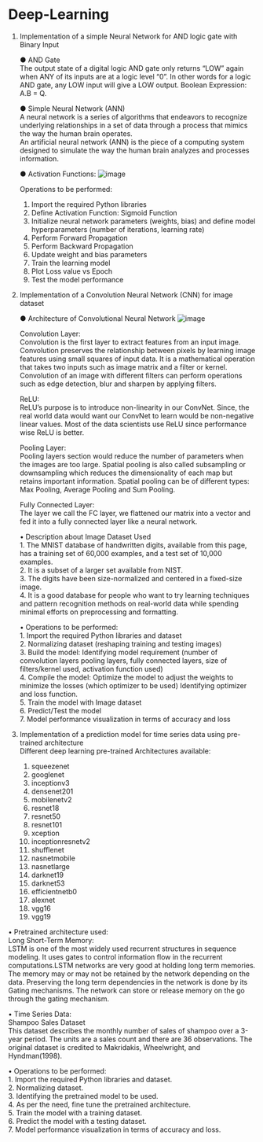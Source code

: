# Deep-Learning

1. Implementation of a simple Neural Network for AND logic gate with Binary Input
   
    ●  AND Gate<br> 
       The output state of a digital logic AND gate only returns “LOW” again when ANY of its inputs are at a logic level “0”. 
       In other words for a logic AND gate, any LOW input will give a LOW output. Boolean Expression: A.B = Q. 
  
  
    ● Simple Neural Network (ANN) <br>
      A neural network is a series of algorithms that endeavors to recognize underlying relationships in a set of data through a process that mimics the way the human brain       operates.    
      An artificial neural network (ANN) is the piece of a computing system designed to simulate the way the human brain analyzes and processes information. 
   
    ● Activation Functions:
    ![image](https://user-images.githubusercontent.com/55191928/146051765-1d2d5559-5da3-4e10-98ac-88880e07df6c.png)

  
  
    Operations to be performed: 
      1) Import the required Python libraries 
      2) Define Activation Function: Sigmoid Function 
      3) Initialize neural network parameters (weights, bias) and define model hyperparameters (number of iterations, learning rate) 
      4) Perform Forward Propagation 
      5) Perform Backward Propagation 
      6) Update weight and bias parameters 
      7) Train the learning model 
      8) Plot Loss value vs Epoch 
      9) Test the model performance


2. Implementation of a Convolution Neural Network (CNN) for image dataset

    ● Architecture of Convolutional Neural Network
    ![image](https://user-images.githubusercontent.com/55191928/146385214-c1af78b8-42ee-43a5-a25b-642feb03d784.png)

      Convolution Layer: <br>
      Convolution is the first layer to extract features from an input image. Convolution preserves the relationship between pixels by learning image features using small    squares of input data. It is a mathematical operation that takes two inputs such as image matrix and a filter or kernel. Convolution of an image with different filters can perform operations such as edge detection, blur and sharpen by applying filters.

      ReLU: <br>
      ReLU’s purpose is to introduce non-linearity in our ConvNet. Since, the real world data would want our ConvNet to learn would be non-negative linear values. Most of the data scientists use ReLU since performance wise ReLU is better.
      
      Pooling Layer: <br>
      Pooling layers section would reduce the number of parameters when the images are too large. Spatial pooling is also called subsampling or downsampling which reduces the dimensionality of each map but retains important information. Spatial pooling can be of different types: Max Pooling, Average Pooling and Sum Pooling.

      Fully Connected Layer: <br>
      The layer we call the FC layer, we flattened our matrix into a vector and fed it into a fully connected layer like a neural network.
      
      
     • Description about Image Dataset Used <br>
         1. The MNIST database of handwritten digits, available from this page, has a training set of 60,000 examples, and a test set of 10,000 examples. <br>
         2. It is a subset of a larger set available from NIST. <br>
         3. The digits have been size-normalized and centered in a fixed-size image. <br>
         4. It is a good database for people who want to try learning techniques and pattern recognition methods on real-world data while spending minimal efforts on preprocessing and formatting. <br>

     • Operations to be performed: <br>
         1. Import the required Python libraries and dataset <br>
         2. Normalizing dataset (reshaping training and testing images) <br>
         3. Build the model: Identifying model requirement (number of convolution layers pooling layers, fully connected layers, size of filters/kernel used, activation function used) <br>
         4. Compile the model: Optimize the model to adjust the weights to minimize the losses (which optimizer to be used) Identifying optimizer and loss function. <br>
         5. Train the model with Image dataset <br>
         6. Predict/Test the model <br>
         7. Model performance visualization in terms of accuracy and loss <br>
          
 
 3. Implementation of a prediction model for time series data using pre-trained architecture <br>
      Different deep learning pre-trained Architectures available:
      1. squeezenet<br>
      2. googlenet<br>
      3. inceptionv3<br>
      4. densenet201<br>
      5. mobilenetv2<br>
      6. resnet18<br>
      7. resnet50<br>
      8. resnet101<br>
      9. xception<br>
      10. inceptionresnetv2<br>
      11. shufflenet<br>
      12. nasnetmobile<br>
      13. nasnetlarge<br>
      14. darknet19<br>
      15. darknet53<br>
      16. efficientnetb0<br>
      17. alexnet<br>
      18. vgg16<br>
      19. vgg19<br>

   • Pretrained architecture used: <br>
        Long Short-Term Memory: <br>
        LSTM is one of the most widely used recurrent structures in sequence modeling. It uses gates to control information flow in the recurrent computations.LSTM networks are         very good at holding long term memories. The memory may or may not be retained by the network depending on the data. Preserving the long term dependencies in the network         is done by its Gating mechanisms. The network can store or release memory on the go through the gating mechanism. <br>
        
   • Time Series Data: <br>
         Shampoo Sales Dataset <br>
         This dataset describes the monthly number of sales of shampoo over a 3-year period. The units are a sales count and there are 36 observations.
         The original dataset is credited to Makridakis, Wheelwright, and Hyndman(1998). <br>
         
   • Operations to be performed:<br>
      1. Import the required Python libraries and dataset. <br>
      2. Normalizing dataset.<br>
      3. Identifying the pretrained model to be used.<br>
      4. As per the need, fine tune the pretrained architecture.<br>
      5. Train the model with a training dataset.<br>
      6. Predict the model with a testing dataset.<br>
      7. Model performance visualization in terms of accuracy and loss.<br>
    
